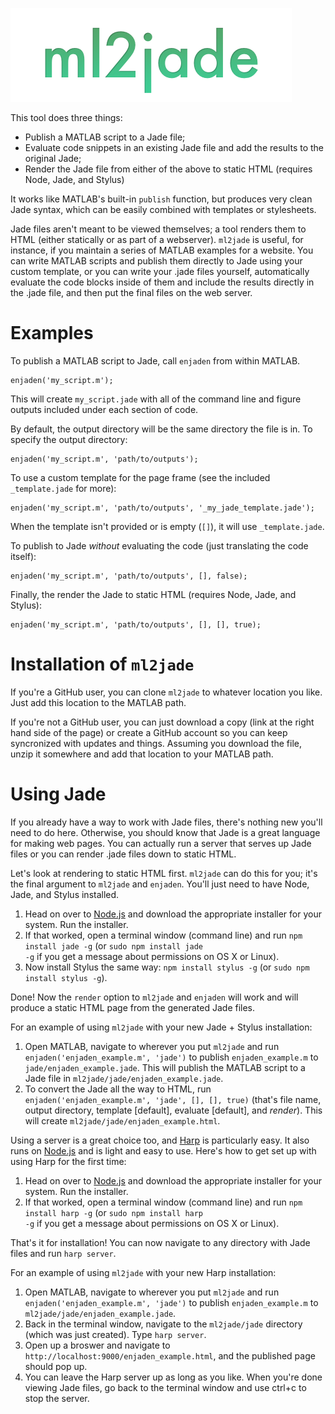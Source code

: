![ml2jade](ml2jade-logo.png)

This tool does three things:
* Publish a MATLAB script to a Jade file;
* Evaluate code snippets in an existing Jade file and add the results to the original Jade;
* Render the Jade file from either of the above to static HTML (requires Node, Jade, and Stylus)

It works like MATLAB's built-in <code>publish</code> function, but produces very clean Jade syntax, which can be easily combined with templates or stylesheets.

Jade files aren't meant to be viewed themselves; a tool renders them to HTML (either statically or as part of a webserver). <code>ml2jade</code> is useful, for instance, if you maintain a series of MATLAB examples for a website. You can write MATLAB scripts and publish them directly to Jade using your custom template, or you can write your .jade files yourself, automatically evaluate the code blocks inside of them and include the results directly in the .jade file, and then put the final files on the web server.

# Examples

To publish a MATLAB script to Jade, call <code>enjaden</code> from within MATLAB.
```
enjaden('my_script.m');
```
This will create <code>my_script.jade</code> with all of the command line and figure outputs included under each section of code.

By default, the output directory will be the same directory the file is in. To specify the output directory:
```
enjaden('my_script.m', 'path/to/outputs');
```
To use a custom template for the page frame (see the included <code>_template.jade</code> for more):
```
enjaden('my_script.m', 'path/to/outputs', '_my_jade_template.jade');
```
When the template isn't provided or is empty (<code>[]</code>), it will use <code>_template.jade</code>.
  
To publish to Jade _without_ evaluating the code (just translating the code itself):
```
enjaden('my_script.m', 'path/to/outputs', [], false);
```
Finally, the render the Jade to static HTML (requires Node, Jade, and Stylus):
```
enjaden('my_script.m', 'path/to/outputs', [], [], true);
```

# Installation of <code>ml2jade</code>

If you're a GitHub user, you can clone <code>ml2jade</code> to whatever location you like. Just add this location to the MATLAB path.

If you're not a GitHub user, you can just download a copy (link at the right hand side of the page) or create a GitHub account so you can keep syncronized with updates and things. Assuming you download the file, unzip it somewhere and add that location to your MATLAB path.

# Using Jade

If you already have a way to work with Jade files, there's nothing new you'll need to do here. Otherwise, you should know that Jade is a great language for making web pages. You can actually run a server that serves up Jade files or you can render .jade files down to static HTML.

Let's look at rendering to static HTML first. <code>ml2jade</code> can do this for you; it's the final argument to <code>ml2jade</code> and <code>enjaden</code>. You'll just need to have Node, Jade, and Stylus installed.

1. Head on over to [Node.js](http://www.nodejs.org) and download the appropriate installer for your system. Run the installer.
2. If that worked, open a terminal window (command line) and run <code>npm install jade -g</code> (or <code>sudo npm install jade -g</code> if you get a message about permissions on OS X or Linux).
3. Now install Stylus the same way: <code>npm install stylus -g</code> (or <code>sudo npm install stylus -g</code>).

Done! Now the <code>render</code> option to <code>ml2jade</code> and <code>enjaden</code> will work and will produce a static HTML page from the generated Jade files.

For an example of using <code>ml2jade</code> with your new Jade + Stylus installation:

1. Open MATLAB, navigate to wherever you put <code>ml2jade</code> and run <code>enjaden('enjaden_example.m', 'jade')</code> to publish <code>enjaden_example.m</code> to <code>jade/enjaden_example.jade</code>. This will publish the MATLAB script to a Jade file in <code>ml2jade/jade/enjaden_example.jade</code>.
2. To convert the Jade all the way to HTML, run <code>enjaden('enjaden_example.m', 'jade', [], [], true)</code> (that's file name, output directory, template [default], evaluate [default], and _render_). This will create <code>ml2jade/jade/enjaden_example.html</code>.

Using a server is a great choice too, and [Harp](http://harpjs.com) is particularly easy. It also runs on [Node.js](http://www.nodejs.org) and is light and easy to use. Here's how to get set up with using Harp for the first time:

1. Head on over to [Node.js](http://www.nodejs.org) and download the appropriate installer for your system. Run the installer.
2. If that worked, open a terminal window (command line) and run <code>npm install harp -g</code> (or <code>sudo npm install harp -g</code> if you get a message about permissions on OS X or Linux).

That's it for installation! You can now navigate to any directory with Jade files and run <code>harp server</code>.

For an example of using <code>ml2jade</code> with your new Harp installation:

1. Open MATLAB, navigate to wherever you put <code>ml2jade</code> and run <code>enjaden('enjaden_example.m', 'jade')</code> to publish <code>enjaden_example.m</code> to <code>ml2jade/jade/enjaden_example.jade</code>.
2. Back in the terminal window, navigate to the <code>ml2jade/jade</code> directory (which was just created). Type <code>harp server</code>.
3. Open up a broswer and navigate to <code>http://localhost:9000/enjaden_example.html</code>, and the published page should pop up.
4. You can leave the Harp server up as long as you like. When you're done viewing Jade files, go back to the terminal window and use ctrl+c to stop the server.
